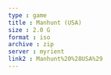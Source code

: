 ```yaml
---
type : game
title : Manhunt (USA)
size : 2.0 G
format : iso
archive : zip
server : myrient
link2 : Manhunt%20%28USA%29
---
```


